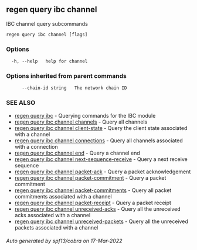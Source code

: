 ## regen query ibc channel

IBC channel query subcommands

```
regen query ibc channel [flags]
```

### Options

```
  -h, --help   help for channel
```

### Options inherited from parent commands

```
      --chain-id string   The network chain ID
```

### SEE ALSO

* [regen query ibc](regen_query_ibc.md)	 - Querying commands for the IBC module
* [regen query ibc channel channels](regen_query_ibc_channel_channels.md)	 - Query all channels
* [regen query ibc channel client-state](regen_query_ibc_channel_client-state.md)	 - Query the client state associated with a channel
* [regen query ibc channel connections](regen_query_ibc_channel_connections.md)	 - Query all channels associated with a connection
* [regen query ibc channel end](regen_query_ibc_channel_end.md)	 - Query a channel end
* [regen query ibc channel next-sequence-receive](regen_query_ibc_channel_next-sequence-receive.md)	 - Query a next receive sequence
* [regen query ibc channel packet-ack](regen_query_ibc_channel_packet-ack.md)	 - Query a packet acknowledgement
* [regen query ibc channel packet-commitment](regen_query_ibc_channel_packet-commitment.md)	 - Query a packet commitment
* [regen query ibc channel packet-commitments](regen_query_ibc_channel_packet-commitments.md)	 - Query all packet commitments associated with a channel
* [regen query ibc channel packet-receipt](regen_query_ibc_channel_packet-receipt.md)	 - Query a packet receipt
* [regen query ibc channel unreceived-acks](regen_query_ibc_channel_unreceived-acks.md)	 - Query all the unreceived acks associated with a channel
* [regen query ibc channel unreceived-packets](regen_query_ibc_channel_unreceived-packets.md)	 - Query all the unreceived packets associated with a channel

###### Auto generated by spf13/cobra on 17-Mar-2022
